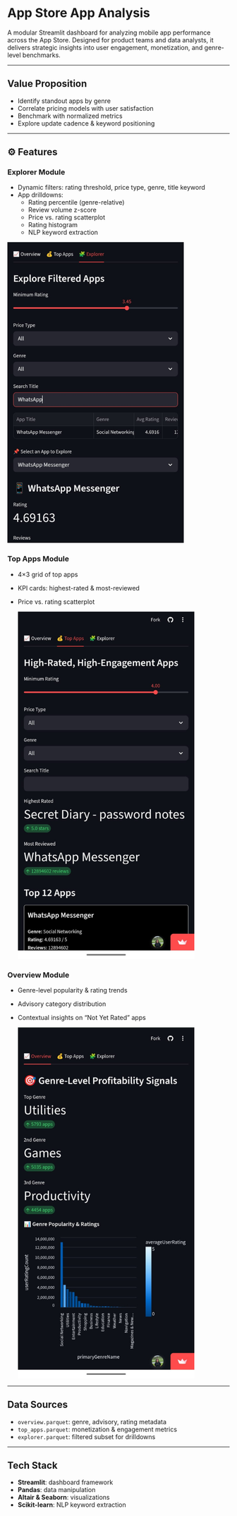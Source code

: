 # App Store App Analysis

A modular Streamlit dashboard for analyzing mobile app performance across the App Store. Designed for product teams and data analysts, it delivers strategic insights into user engagement, monetization, and genre-level benchmarks.

---

## Value Proposition

- Identify standout apps by genre  
- Correlate pricing models with user satisfaction  
- Benchmark with normalized metrics  
- Explore update cadence & keyword positioning

---

## ⚙️ Features

### Explorer Module  
- Dynamic filters: rating threshold, price type, genre, title keyword  
- App drilldowns:  
  - Rating percentile (genre-relative)  
  - Review volume z-score  
  - Price vs. rating scatterplot  
  - Rating histogram  
  - NLP keyword extraction
  
<img src="Images/img-3.jpeg" alt="Explorer" width="400" />

### Top Apps Module  
- 4×3 grid of top apps  
- KPI cards: highest-rated & most-reviewed  
- Price vs. rating scatterplot

  <img src="Images/img-2.jpeg" alt="Explorer" width="400" />

### Overview Module  
- Genre-level popularity & rating trends  
- Advisory category distribution  
- Contextual insights on “Not Yet Rated” apps

  <img src="Images/img-1.jpeg" alt="Explorer" width="400"/>
---

## Data Sources

- `overview.parquet`: genre, advisory, rating metadata  
- `top_apps.parquet`: monetization & engagement metrics  
- `explorer.parquet`: filtered subset for drilldowns  



---

## Tech Stack

- **Streamlit**: dashboard framework  
- **Pandas**: data manipulation  
- **Altair & Seaborn**: visualizations  
- **Scikit-learn**: NLP keyword extraction  
